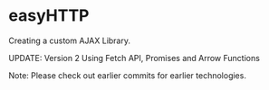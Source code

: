 # easyHTTP

Creating a custom AJAX Library.

UPDATE: Version 2
Using Fetch API, Promises and Arrow Functions

Note: Please check out earlier commits for
earlier technologies.
